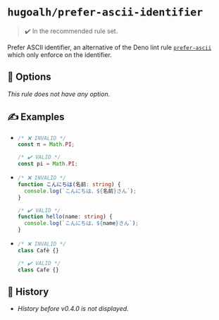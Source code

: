 # `hugoalh/prefer-ascii-identifier`

> ✔️ In the recommended rule set.

Prefer ASCII identifier, an alternative of the Deno lint rule [`prefer-ascii`](https://docs.deno.com/lint/rules/prefer-ascii/) which only enforce on the identifier.

## 🔧 Options

*This rule does not have any option.*

## ✍️ Examples

- ```ts
  /* ❌ INVALID */
  const π = Math.PI;

  /* ✔️ VALID */
  const pi = Math.PI;
  ```
- ```ts
  /* ❌ INVALID */
  function こんにちは(名前: string) {
    console.log(`こんにちは、${名前}さん`);
  }

  /* ✔️ VALID */
  function hello(name: string) {
    console.log(`こんにちは、${name}さん`);
  }
  ```
- ```ts
  /* ❌ INVALID */
  class Cafè {}

  /* ✔️ VALID */
  class Cafe {}
  ```

## 📜 History

- *History before v0.4.0 is not displayed.*
